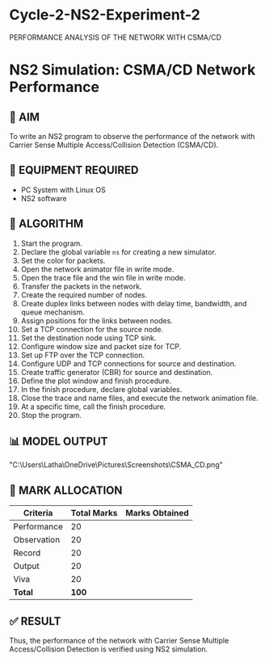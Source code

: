 # Cycle-2-NS2-Experiment-2
PERFORMANCE ANALYSIS OF THE NETWORK WITH CSMA/CD
# NS2 Simulation: CSMA/CD Network Performance

## 🎯 AIM
To write an NS2 program to observe the performance of the network with Carrier Sense Multiple Access/Collision Detection (CSMA/CD).

## 🧰 EQUIPMENT REQUIRED
- PC System with Linux OS  
- NS2 software

## 🧪 ALGORITHM

1. Start the program.  
2. Declare the global variable `ns` for creating a new simulator.  
3. Set the color for packets.  
4. Open the network animator file in write mode.  
5. Open the trace file and the win file in write mode.  
6. Transfer the packets in the network.  
7. Create the required number of nodes.  
8. Create duplex links between nodes with delay time, bandwidth, and queue mechanism.  
9. Assign positions for the links between nodes.  
10. Set a TCP connection for the source node.  
11. Set the destination node using TCP sink.  
12. Configure window size and packet size for TCP.  
13. Set up FTP over the TCP connection.  
14. Configure UDP and TCP connections for source and destination.  
15. Create traffic generator (CBR) for source and destination.  
16. Define the plot window and finish procedure.  
17. In the finish procedure, declare global variables.  
18. Close the trace and name files, and execute the network animation file.  
19. At a specific time, call the finish procedure.  
20. Stop the program.

## 📊 MODEL OUTPUT
"C:\Users\Latha\OneDrive\Pictures\Screenshots\CSMA_CD.png"

## 📝 MARK ALLOCATION

| Criteria      | Total Marks | Marks Obtained |
|---------------|-------------|----------------|
| Performance   | 20          |                |
| Observation   | 20          |                |
| Record        | 20          |                |
| Output        | 20          |                |
| Viva          | 20          |                |
| **Total**     | **100**     |                |

## ✅ RESULT
Thus, the performance of the network with Carrier Sense Multiple Access/Collision Detection is verified using NS2 simulation.
